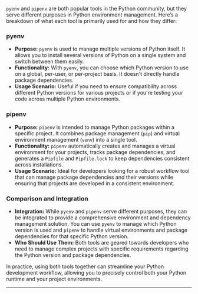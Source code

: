
`pyenv` and `pipenv` are both popular tools in the Python community, but they serve different purposes in Python environment management. Here’s a breakdown of what each tool is primarily used for and how they differ:

### pyenv
- **Purpose:** `pyenv` is used to manage multiple versions of Python itself. It allows you to install several versions of Python on a single system and switch between them easily.
- **Functionality:** With `pyenv`, you can choose which Python version to use on a global, per-user, or per-project basis. It doesn't directly handle package dependencies.
- **Usage Scenario:** Useful if you need to ensure compatibility across different Python versions for various projects or if you're testing your code across multiple Python environments.

### pipenv
- **Purpose:** `pipenv` is intended to manage Python packages within a specific project. It combines package management (`pip`) and virtual environment management (`venv`) into a single tool.
- **Functionality:** `pipenv` automatically creates and manages a virtual environment for your projects, tracks package dependencies, and generates a `Pipfile` and `Pipfile.lock` to keep dependencies consistent across installations.
- **Usage Scenario:** Ideal for developers looking for a robust workflow tool that can manage package dependencies and their versions while ensuring that projects are developed in a consistent environment.

### Comparison and Integration
- **Integration:** While `pyenv` and `pipenv` serve different purposes, they can be integrated to provide a comprehensive environment and dependency management solution. You can use `pyenv` to manage which Python version is used and `pipenv` to handle virtual environments and package dependencies for that specific Python version.
- **Who Should Use Them:** Both tools are geared towards developers who need to manage complex projects with specific requirements regarding the Python version and package dependencies.

In practice, using both tools together can streamline your Python development workflow, allowing you to precisely control both your Python runtime and your project environments.

---

